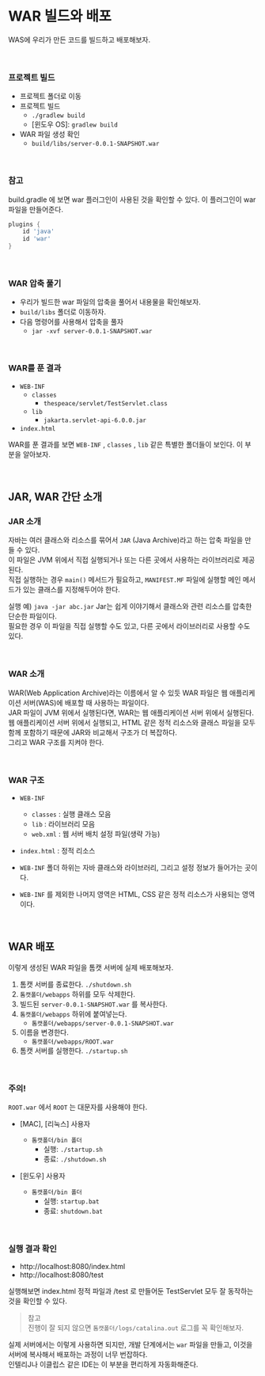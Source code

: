 # WAR 빌드와 배포
WAS에 우리가 만든 코드를 빌드하고 배포해보자.

<br>

### 프로젝트 빌드
* 프로젝트 폴더로 이동
* 프로젝트 빌드
  * ```./gradlew build```
  * [윈도우 OS]: ```gradlew build```
* WAR 파일 생성 확인
  * ```build/libs/server-0.0.1-SNAPSHOT.war```

<br>

### 참고
build.gradle 에 보면 war 플러그인이 사용된 것을 확인할 수 있다. 이 플러그인이 war 파일을 만들어준다.
```groovy
plugins {
    id 'java'
    id 'war'
}
```

<br>

### WAR 압축 풀기
* 우리가 빌드한 war 파일의 압축을 풀어서 내용물을 확인해보자.
* ```build/libs``` 폴더로 이동하자.
* 다음 명령어를 사용해서 압축을 풀자
  * ```jar -xvf server-0.0.1-SNAPSHOT.war```

<br>

### WAR를 푼 결과
* ```WEB-INF```
  * ```classes```
    * ```thespeace/servlet/TestServlet.class```
  * ```lib```
    * ```jakarta.servlet-api-6.0.0.jar```
* ```index.html```

WAR를 푼 결과를 보면 ```WEB-INF``` , ```classes``` , ```lib``` 같은 특별한 폴더들이 보인다. 이 부분을 알아보자.

<br>

## JAR, WAR 간단 소개

### JAR 소개
자바는 여러 클래스와 리소스를 묶어서 ```JAR``` (Java Archive)라고 하는 압축 파일을 만들 수 있다.<br>
이 파일은 JVM 위에서 직접 실행되거나 또는 다른 곳에서 사용하는 라이브러리로 제공된다.<br>
직접 실행하는 경우 ```main()``` 메서드가 필요하고, ```MANIFEST.MF``` 파일에 실행할 메인 메서드가 있는 클래스를 지정해두어야 한다.

실행 예) ```java -jar abc.jar```
Jar는 쉽게 이야기해서 클래스와 관련 리소스를 압축한 단순한 파일이다.<br>
필요한 경우 이 파일을 직접 실행할 수도 있고, 다른 곳에서 라이브러리로 사용할 수도 있다.

<br>

### WAR 소개
WAR(Web Application Archive)라는 이름에서 알 수 있듯 WAR 파일은 웹 애플리케이션 서버(WAS)에 배포할 때 사용하는 파일이다.<br>
JAR 파일이 JVM 위에서 실행된다면, WAR는 웹 애플리케이션 서버 위에서 실행된다.<br>
웹 애플리케이션 서버 위에서 실행되고, HTML 같은 정적 리소스와 클래스 파일을 모두 함께 포함하기 때문에 JAR와 비교해서 구조가 더 복잡하다.<br>
그리고 WAR 구조를 지켜야 한다.

<br>

### WAR 구조
* ```WEB-INF```
  * ```classes``` : 실행 클래스 모음
  * ```lib``` : 라이브러리 모음
  * ```web.xml``` : 웹 서버 배치 설정 파일(생략 가능)
* ```index.html``` : 정적 리소스


* ```WEB-INF``` 폴더 하위는 자바 클래스와 라이브러리, 그리고 설정 정보가 들어가는 곳이다.
* ```WEB-INF``` 를 제외한 나머지 영역은 HTML, CSS 같은 정적 리소스가 사용되는 영역이다.

<br>

## WAR 배포
이렇게 생성된 WAR 파일을 톰캣 서버에 실제 배포해보자.
1. 톰캣 서버를 종료한다. ```./shutdown.sh```
2. ```톰캣폴더/webapps``` 하위를 모두 삭제한다.
3. 빌드된 ```server-0.0.1-SNAPSHOT.war``` 를 복사한다.
4. ```톰캣폴더/webapps``` 하위에 붙여넣는다.
   * ```톰캣폴더/webapps/server-0.0.1-SNAPSHOT.war```
5. 이름을 변경한다.
   * ```톰캣폴더/webapps/ROOT.war```
6. 톰캣 서버를 실행한다. ```./startup.sh```

<br>

### 주의!
```ROOT.war``` 에서 ```ROOT``` 는 대문자를 사용해야 한다.

* [MAC], [리눅스] 사용자
  * ```톰캣폴더/bin 폴더```
    * 실행: ```./startup.sh```
    * 종료: ```./shutdown.sh```

* [윈도우] 사용자
  * ```톰캣폴더/bin 폴더```
    * 실행: ```startup.bat```
    * 종료: ```shutdown.bat```

<br>

### 실행 결과 확인
* http://localhost:8080/index.html
* http://localhost:8080/test

실행해보면 index.html 정적 파일과 /test 로 만들어둔 TestServlet 모두 잘 동작하는 것을 확인할 수 있다.

> 참고<br>
> 진행이 잘 되지 않으면 ```톰캣폴더/logs/catalina.out``` 로그를 꼭 확인해보자.

실제 서버에서는 이렇게 사용하면 되지만, 개발 단계에서는 ```war``` 파일을 만들고, 이것을 서버에 복사해서 배포하는 과정이 너무 번잡하다.<br>
인텔리J나 이클립스 같은 IDE는 이 부분을 편리하게 자동화해준다.